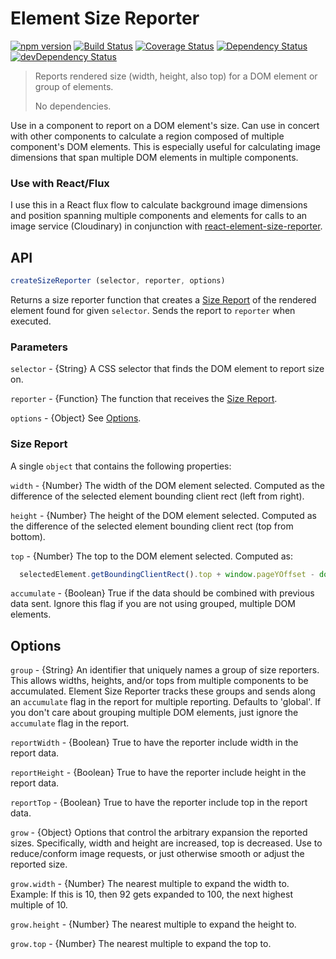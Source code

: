 # Element Size Reporter

[![npm version](https://badge.fury.io/js/element-size-reporter.svg)](http://badge.fury.io/js/element-size-reporter)
[![Build Status](https://travis-ci.org/localnerve/element-size-reporter.svg?branch=master)](https://travis-ci.org/localnerve/element-size-reporter)
[![Coverage Status](https://coveralls.io/repos/localnerve/element-size-reporter/badge.svg?branch=master)](https://coveralls.io/r/localnerve/element-size-reporter?branch=master)
[![Dependency Status](https://david-dm.org/localnerve/element-size-reporter.svg)](https://david-dm.org/localnerve/element-size-reporter)
[![devDependency Status](https://david-dm.org/localnerve/element-size-reporter/dev-status.svg)](https://david-dm.org/localnerve/element-size-reporter#info=devDependencies)

> Reports rendered size (width, height, also top) for a DOM element or group of elements.
>
> No dependencies.

Use in a component to report on a DOM element's size. Can use in concert with other components to calculate a region composed of multiple component's DOM elements. This is especially useful for calculating image dimensions that span multiple DOM elements in multiple components.

### Use with React/Flux
I use this in a React flux flow to calculate background image dimensions and position spanning multiple components and elements for calls to an image service (Cloudinary) in conjunction with [react-element-size-reporter](https://github.com/localnerve/react-element-size-reporter).

## API

```javascript
createSizeReporter (selector, reporter, options)
```
Returns a size reporter function that creates a [Size Report](#size-report) of the rendered element found for given `selector`. Sends the report to `reporter` when executed.

### Parameters

`selector` - {String} A CSS selector that finds the DOM element to report size on.

`reporter` - {Function} The function that receives the [Size Report](#size-report).

`options` - {Object} See [Options](#Options).

### Size Report
A single `object` that contains the following properties:

`width` - {Number} The width of the DOM element selected.
  Computed as the difference of the selected element bounding client rect (left from right).

`height` - {Number} The height of the DOM element selected.
  Computed as the difference of the selected element bounding client rect (top from bottom).

`top` - {Number} The top to the DOM element selected. Computed as:
```javascript
  selectedElement.getBoundingClientRect().top + window.pageYOffset - document.documentElement.clientTop;
```

`accumulate` - {Boolean} True if the data should be combined with previous data sent.
  Ignore this flag if you are not using grouped, multiple DOM elements.

## Options

`group` - {String} An identifier that uniquely names a group of size reporters. This allows widths, heights, and/or tops from multiple components to be accumulated. Element Size Reporter tracks these groups and sends along an `accumulate` flag in the report for multiple reporting. Defaults to 'global'. If you don't care about grouping multiple DOM elements, just ignore the `accumulate` flag in the report.

`reportWidth` - {Boolean} True to have the reporter include width in the report data.

`reportHeight` - {Boolean} True to have the reporter include height in the report data.

`reportTop` - {Boolean} True to have the reporter include top in the report data.

`grow` - {Object} Options that control the arbitrary expansion the reported sizes. Specifically, width and height are increased, top is decreased. Use to reduce/conform image requests, or just otherwise smooth or adjust the reported size.

  `grow.width` - {Number} The nearest multiple to expand the width to.
    Example: If this is 10, then 92 gets expanded to 100, the next highest multiple of 10.

  `grow.height` - {Number} The nearest multiple to expand the height to.

  `grow.top` - {Number} The nearest multiple to expand the top to.
